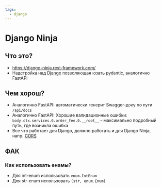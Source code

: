 ```yaml
---
tags:
  - django
---
```


# Django Ninja

## Что это?

- https://django-ninja.rest-framework.com/
- Надстройка над [Django](Django.md) позволяющая юзать pydantic, аналогично FastAPI

## Чем хорош?

- Аналогично FastAPI: автоматически генерит Swagger-доку по пути `/api/docs`
- Аналогично FastAPI: Хорошие валидационные ошибки: `body.ctx.services.0.order_fee.0.__root__` - максимально подробный
  путь, где возникла ошибка
- Все что работает для Django, должно работать и для Django Ninja, напр. [CORS](Django.md#cors)

## ФАК

### Как использовать енамы?

- Для int-enum использовать `enum.IntEnum`
- Для str-enum использовать `(str, enum.Enum)`

